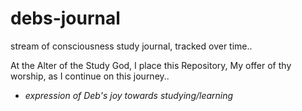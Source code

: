 # debs-journal
stream of consciousness study journal, tracked over time.. 


At the Alter of the Study God,
I place this Repository,
My offer of thy worship, 
as I continue on this journey.. 

- *expression of Deb's joy towards studying/learning*

